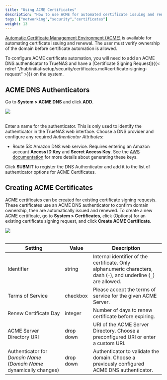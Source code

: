 ```yaml
---
title: "Using ACME Certificates"
description: "How to use ACME for automated certificate issuing and renewal."
tags: ["networking","security","certificates"]
weight: 13
---
```


[Automatic Certificate Management Environment (ACME)](https://ietf-wg-acme.github.io/acme/draft-ietf-acme-acme.html) is available for automating certificate issuing and renewal.
The user must verify ownership of the domain before certificate automation is allowed.

To configure ACME certificate automation, you will need to add an ACME DNS authenticator to TrueNAS and have a [Certificate Signing Request]({{< relref "/hub/initial-setup/security/certificates.md#certificate-signing-request" >}}) on the system.

## ACME DNS Authenticators

Go to **System > ACME DNS** and click **ADD**.

<img src="/images/SystemACMEDNSAdd.png">
<br><br>

Enter a name for the authenticator.
This is only used to identify the authenticator in the TrueNAS web interface.
Choose a DNS provider and configure any required *Authenticator Attributes*:

* Route 53: Amazon DNS web service. Requires entering an Amazon account **Access ID Key** and **Secret Access Key**. See the [AWS documentation]() for more details about generating these keys.

Click **SUBMIT** to register the DNS Authenticator and add it to the list of authenticator options for ACME Certificates.

## Creating ACME Certificates

ACME certificates can be created for existing certificate signing requests.
These certificates use an ACME DNS authenticator to confirm domain ownership, then are automatically issued and renewed.
To create a new ACME certificate, go to **System > Certificates**, click <i class="fas fa-ellipsis-v" aria-hidden="true" title="Options"></i> (Options) for an existing certificate signing request, and click **Create ACME Certificate**.

<img src="/images/SystemCertificatesAddACMECertificate.png">
<br><br>

| Setting | Value |	Description |
|---------|-------|-------------|
| Identifier| string | Internal identifier of the certificate. Only alphanumeric characters, dash (`-`), and underline (`_`) are allowed. |
| Terms of Service | checkbox | Please accept the terms of service for the given ACME Server. |
| Renew Certificate Day | integer | Number of days to renew certificate before expiring. |
| ACME Server Directory URI | drop down | URI of the ACME Server Directory. Choose a preconfigured URI or enter a custom URI. |
| Authenticator for *Domain Name* (*Domain Name* dynamically changes) | drop down | Authenticator to validate the domain. Choose a previously configured ACME DNS authenticator. |
